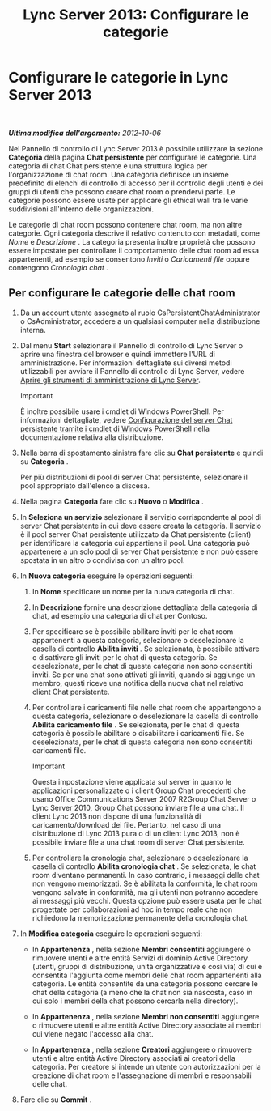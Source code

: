 ﻿---
title: 'Lync Server 2013: Configurare le categorie'
TOCTitle: Configurare le categorie
ms:assetid: 4547f514-f0c0-404d-890f-092ddeeac852
ms:mtpsurl: https://technet.microsoft.com/it-it/library/JJ204859(v=OCS.15)
ms:contentKeyID: 49300379
ms.date: 08/24/2015
mtps_version: v=OCS.15
ms.translationtype: HT
---

# Configurare le categorie in Lync Server 2013

 

_**Ultima modifica dell'argomento:** 2012-10-06_

Nel Pannello di controllo di Lync Server 2013 è possibile utilizzare la sezione **Categoria** della pagina **Chat persistente** per configurare le categorie. Una categoria di chat Chat persistente è una struttura logica per l'organizzazione di chat room. Una categoria definisce un insieme predefinito di elenchi di controllo di accesso per il controllo degli utenti e dei gruppi di utenti che possono creare chat room o prendervi parte. Le categorie possono essere usate per applicare gli ethical wall tra le varie suddivisioni all'interno delle organizzazioni.

Le categorie di chat room possono contenere chat room, ma non altre categorie. Ogni categoria descrive il relativo contenuto con metadati, come *Nome* e *Descrizione* . La categoria presenta inoltre proprietà che possono essere impostate per controllare il comportamento delle chat room ad essa appartenenti, ad esempio se consentono *Inviti* o *Caricamenti file* oppure contengono *Cronologia chat* .

## Per configurare le categorie delle chat room

1.  Da un account utente assegnato al ruolo CsPersistentChatAdministrator o CsAdministrator, accedere a un qualsiasi computer nella distribuzione interna.

2.  Dal menu **Start** selezionare il Pannello di controllo di Lync Server o aprire una finestra del browser e quindi immettere l'URL di amministrazione. Per informazioni dettagliate sui diversi metodi utilizzabili per avviare il Pannello di controllo di Lync Server, vedere [Aprire gli strumenti di amministrazione di Lync Server](lync-server-2013-open-lync-server-administrative-tools.md).
    
    > [!important]  
    > È inoltre possibile usare i cmdlet di Windows PowerShell. Per informazioni dettagliate, vedere <a href="configuring-persistent-chat-server-by-using-windows-powershell-cmdlets.md">Configurazione del server Chat persistente tramite i cmdlet di Windows PowerShell</a> nella documentazione relativa alla distribuzione.

3.  Nella barra di spostamento sinistra fare clic su **Chat persistente** e quindi su **Categoria** .
    
    Per più distribuzioni di pool di server Chat persistente, selezionare il pool appropriato dall'elenco a discesa.

4.  Nella pagina **Categoria** fare clic su **Nuovo** o **Modifica** .

5.  In **Seleziona un servizio** selezionare il servizio corrispondente al pool di server Chat persistente in cui deve essere creata la categoria. Il servizio è il pool server Chat persistente utilizzato da Chat persistente (client) per identificare la categoria cui appartiene il pool. Una categoria può appartenere a un solo pool di server Chat persistente e non può essere spostata in un altro o condivisa con un altro pool.

6.  In **Nuova categoria** eseguire le operazioni seguenti:
    
    1.  In **Nome** specificare un nome per la nuova categoria di chat.
    
    2.  In **Descrizione** fornire una descrizione dettagliata della categoria di chat, ad esempio una categoria di chat per Contoso.
    
    3.  Per specificare se è possibile abilitare inviti per le chat room appartenenti a questa categoria, selezionare o deselezionare la casella di controllo **Abilita inviti** . Se selezionata, è possibile attivare o disattivare gli inviti per le chat di questa categoria. Se deselezionata, per le chat di questa categoria non sono consentiti inviti. Se per una chat sono attivati gli inviti, quando si aggiunge un membro, questi riceve una notifica della nuova chat nel relativo client Chat persistente.
    
    4.  Per controllare i caricamenti file nelle chat room che appartengono a questa categoria, selezionare o deselezionare la casella di controllo **Abilita caricamento file** . Se selezionata, per le chat di questa categoria è possibile abilitare o disabilitare i caricamenti file. Se deselezionata, per le chat di questa categoria non sono consentiti caricamenti file.
        
        > [!important]  
        > Questa impostazione viene applicata sul server in quanto le applicazioni personalizzate o i client Group Chat precedenti che usano Office Communications Server 2007 R2Group Chat Server o Lync Server 2010, Group Chat possono inviare file a una chat. Il client Lync 2013 non dispone di una funzionalità di caricamento/download dei file. Pertanto, nel caso di una distribuzione di Lync 2013 pura o di un client Lync 2013, non è possibile inviare file a una chat room di server Chat persistente.    
    5.  Per controllare la cronologia chat, selezionare o deselezionare la casella di controllo **Abilita cronologia chat** . Se selezionata, le chat room diventano permanenti. In caso contrario, i messaggi delle chat non vengono memorizzati. Se è abilitata la conformità, le chat room vengono salvate in conformità, ma gli utenti non potranno accedere ai messaggi più vecchi. Questa opzione può essere usata per le chat progettate per collaborazioni ad hoc in tempo reale che non richiedono la memorizzazione permanente della cronologia chat.

7.  In **Modifica categoria** eseguire le operazioni seguenti:
    
      - In **Appartenenza** , nella sezione **Membri consentiti** aggiungere o rimuovere utenti e altre entità Servizi di dominio Active Directory (utenti, gruppi di distribuzione, unità organizzative e così via) di cui è consentita l'aggiunta come membri delle chat room appartenenti alla categoria. Le entità consentite da una categoria possono cercare le chat della categoria (a meno che la chat non sia nascosta, caso in cui solo i membri della chat possono cercarla nella directory).
    
      - In **Appartenenza** , nella sezione **Membri non consentiti** aggiungere o rimuovere utenti e altre entità Active Directory associate ai membri cui viene negato l'accesso alla chat.
    
      - In **Appartenenza** , nella sezione **Creatori** aggiungere o rimuovere utenti e altre entità Active Directory associati ai creatori della categoria. Per creatore si intende un utente con autorizzazioni per la creazione di chat room e l'assegnazione di membri e responsabili delle chat.

8.  Fare clic su **Commit** .

